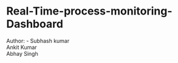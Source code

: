 # Real-Time-process-monitoring-Dashboard 
Author:  - Subhash kumar  <br> Ankit Kumar <br> Abhay Singh

